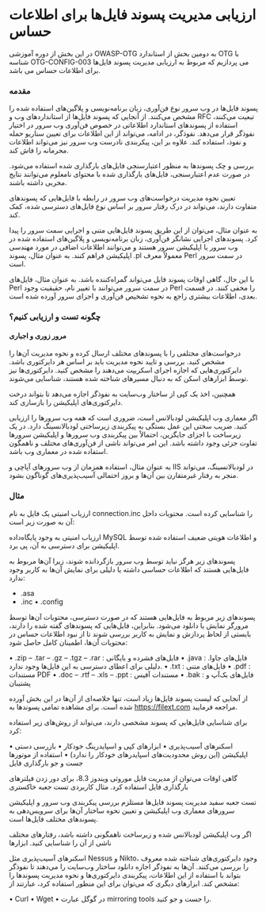 # ارزیابی مدیریت پسوند فایل‌ها برای اطلاعات حساس

در این بخش از دوره آموزشی OWASP-OTG به دومین بخش از استاندارد OTG با شناسه OTG-CONFIG-003 می پردازیم که مربوط به ارزیابی مدیریت پسوند فایل‌ها برای اطلاعات حساس می باشد.
### مقدمه

پسوند فایل‌ها در وب سرور نوع فن‌آوری، زبان برنامه‌نویسی و پلاگین‌های استفاده شده را مشخص می‌کنند. از آنجایی که پسوند فایل‌ها از استانداردهای وب و RFC تبعیت می‌کنند، استفاده از پسوند‌های استاندارد اطلاعاتی در خصوص فن‌آوری وب سرور در اختیار نفوذگر قرار می‌دهد. نفوذگر، در ادامه، می‌تواند از این اطلاعات برای تعیین سناریو حمله و نفوذ، استفاده کند. علاوه بر این، پیکربندی نادرست وب سرور نیز می‌تواند اطلاعات محرمانه را فاش کند.

بررسی و چک پسوندها به منظور اعتبارسنجی فایل‌های بارگذاری شده استفاده می‌شود. در صورت عدم اعتبارسنجی، فایل‌های بارگذاری شده با محتوای نامعلوم می‌توانند نتایج مخربی داشته باشند.

تعیین نحوه مدیریت درخواست‌های وب سرور در رابطه با فایل‌هایی که پسوندهای متفاوت دارند، می‌تواند در درک رفتار سرور بر اساس نوع فایل‌های دسترسی شده، کمک کند.

به عنوان مثال، می‌توان از این طریق پسوند فایل‌هایی متنی و اجرایی سمت سرور را پیدا کرد. پسوندهای اجرایی نشانگر فن‌آوری، زبان برنامه‌نویسی و پلاگین‌های استفاده شده در وب سرور یا اپلیکیشن سرور هستند و می‌توانند اطلاعات اضافی در مورد مهندسی اپلیکیشن فراهم کنند. به عنوان مثال، پسوند .pl معمولاً معرف Perl در سمت سرور است.

با این حال، گاهی اوقات پسوند فایل می‌تواند گمراه‌کننده باشد. به عنوان مثال، فایل‌های Perl در سمت سرور می‌توانند با تغییر نام، حقیقیت وجود Perl را مخفی کنند. در قسمت‌ بعدی، اطلاعات بیشتری راجع به نحوه تشخیص فن‌آوری و اجزای سرور آورده شده است.
### چگونه تست و ارزیابی کنیم؟
#### مرور زوری و اجباری

درخواست‌های مختلفی را با پسوندهای مختلف ارسال کرده و نحوه مدیریت آن‌ها را مشخص کنید. بررسی و تایید نحوه مدیریت باید بر اساس هر دایرکتوری باشد. دایرکتوری‌هایی که اجازه اجرای اسکریپت می‌دهند را مشخص کنید. دایرکتوری‌ها نیز توسط ابزارهای اسکن که به دنبال مسیرهای شناخته شده هستند، شناسایی می‌شوند.

همچنین، اخذ یک کپی از ساختار وب‌سایت به نفوذگر اجازه می‌دهد تا بتواند درخت دایرکتوری‌های اپلیکیشن را بازسازی کند.

اگر معماری وب اپلیکیشن لودبالانس است، ضروری است که همه وب سرورها را ارزیابی کنید. ضریب سختی این عمل بستگی به پیکربندی زیرساختی لودبالانسینگ دارد. در یک زیرساخت با اجزای جایگزین، احتمالاً بین پیکربندی وب سرورها و اپلیکیشن سرورها تفاوت جزئی وجود داشته باشد. این امر می‌تواند ناشی از فن‌آوری‌های مختلف و ناهمگون استفاده شده در معماری وب باشد.

به عنوان مثال، استفاده همزمان از وب سرورهای آپاچی و IIS در لودبالانسینگ، می‌تواند منجر به رفتار غیرمتقارن بین آن‌ها و بروز احتمالی آسیب‌پذیری‌های گوناگون بشود.

### مثال

ارزیاب امنیتی یک فایل به نام connection.inc را شناسایی کرده است. محتویات داخل آن به صورت زیر است:

ارزیاب امنیتی به وجود پایگاه‌داده MySQL و اطلاعات هویتی ضعیف استفاده شده توسط اپلیکیشن برای دسترسی به آن، پی برد.

پسوندهای زیر هرگز نباید توسط وب سرور بازگردانده شوند، زیرا آن‌ها مربوط به فایل‌هایی هستند که اطلاعات حساسی داشته یا دلیلی برای نمایش آن‌ها به کاربر وجود ندارد:

* .asa
* .inc
• .config

پسوندهای زیر مربوط به فایل‌هایی هستند که در صورت دسترسی، محتویات آن‌ها توسط مرورگر نمایش یا دانلود می‌شود. بنابراین، فایل‌هایی که پسوندهای گفته شده را دارند، بایستی از لحاظ پردازش و نمایش به کاربر بررسی شوند تا از نبود اطلاعات حساس در محتویات آن‌ها، اطمینان کامل حاصل شود:

• .zip – .tar – .gz – .tgz – .rar : فایل‌های فشرده و بایگانی
• .java : فایل‌های جاوا. دلیلی برای اعطای دسترسی به این فایل‌ها وجود ندارد.
• .txt : فایل‌های متنی
• .pdf : مستندات PDF
• .doc – .rtf – .xls – .ppt : مستندات آفیس
• .bak : فایل‌های بک‌آپ و پشتیبان

از آنجایی که لیست پسوند فایل‌ها زیاد است، تنها خلاصه‌ای از آن‌ها در این بخش آورده شده است. برای مشاهده تمامی پسوندها به https://filext.com مراجعه فرمایید.

برای شناسایی فایل‌هایی که پسوند مشخصی دارند، می‌تواند از روش‌های زیر استفاده کرد:

• اسکنرهای آسیب‌پذیری
• ابزارهای کپی و اسپایدرینگ خودکار
• بازرسی دستی اپلیکیشن (این روش محدودیت‌های اسپایدرهای خودکار را ندارد)
• استفاده از موتورها جست و جو
بارگذاری فایل

گاهی اوقات می‌توان از مدیریت فایل موروثی ویندوز 8.3، برای دور زدن فیلترهای بارگذاری فایل استفاده کرد.
مثال کاربردی
تست جعبه خاکستری

تست جعبه سفید مدیریت پسوند فایل‌ها مستلزم بررسی پیکربندی وب سرور و اپلیکیشن سرورهای معماری وب اپلیکیشن و تعیین نحوه ساختار آن‌ها برای سرویس‌دهی به پسوندهای مختلف فایل‌ها است.

اگر وب اپلیکیشن لودبالانس شده و زیرساخت ناهمگونی داشته باشد، رفتارهای مختلف ناشی از آن را شناسایی کنید.
ابزارها

اسکنرهای آسیب‌پذیری مثل Nessus و Nikto، وجود دایرکتوری‌های شناخته شده معروف را بررسی می‌کنند. آن‌ها به نفوذگر اجازه دانلود ساختار وب‌سایت را می‌دهند تا نفوذگر بتواند با استفاده از این اطلاعات، پیکربندی دایرکتوری‌ها و نحوه مدیریت پسوندها را مشخص کند. ابزارهای دیگری که می‌توان برای این منظور استفاده کرد، عبارتند از:

• Curl
• Wget
• در گوگل عبارت mirroring tools را جست و جو کنید.
